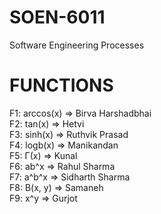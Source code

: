 # SOEN-6011
Software Engineering Processes

# FUNCTIONS

F1: arccos(x) => Birva Harshadbhai  
F2: tan(x) => Hetvi  
F3: sinh(x) => Ruthvik Prasad  
F4: logb(x) => Manikandan  
F5: Γ(x) => Kunal  
F6: ab^x => Rahul Sharma  
F7: a^b^x => Sidharth Sharma  
F8: B(x, y) => Samaneh  
F9: x^y => Gurjot  

